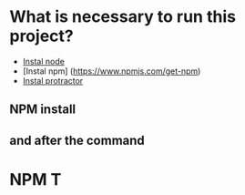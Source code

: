 # What is necessary to run this project?

* [Instal node](https://nodejs.org/en/download/)
* [Instal npm] (https://www.npmjs.com/get-npm)
* [Instal protractor](https://www.npmjs.com/package/protractor)


## NPM install

## and after the command

# NPM T